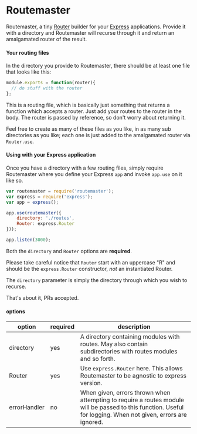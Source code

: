 Routemaster
==========

Routemaster, a tiny [Router][router] builder for your [Express][express] applications. Provide it with a directory and Routemaster will recurse through it and return an amalgamated router of the result.

#### Your routing files

In the directory you provide to Routemaster, there should be at least one file that looks like this:

```js
module.exports = function(router){
  // do stuff with the router
};
```

This is a routing file, which is basically just something that returns a function which accepts a router. Just add your routes to the router in the body. The router is passed by reference, so don't worry about returning it.

Feel free to create as many of these files as you like, in as many sub directories as you like; each one is just added to the amalgamated router via `Router.use`.

#### Using with your Express application

Once you have a directory with a few routing files, simply require Routemaster where you define your Express `app` and invoke `app.use` on it like so.

```js
var routemaster = require('routemaster');
var express = require('express');
var app = express();

app.use(routemaster({
    directory: './routes',
    Router: express.Router
}));

app.listen(3000);
```

Both the `directory` and `Router` options are **required**.

Please take careful notice that `Router` start with an uppercase "R" and should be the `express.Router` constructor, _not_ an instantiated Router.

The `directory` parameter is simply the directory through which you wish to recurse.

That's about it, PRs accepted.

#### options

| option | required | description |
| ------ | -------- | ----------- |
| directory | yes | A directory containing modules with routes. May also contain subdirectories with routes modules and so forth. |
| Router | yes | Use `express.Router` here. This allows Routemaster to be agnostic to express version. |
| errorHandler | no | When given, errors thrown when attempting to require a routes module will be passed to this function. Useful for logging. When not given, errors are ignored. |

[router]: http://expressjs.com/4x/api.html#router
[express]: http://expressjs.com/
